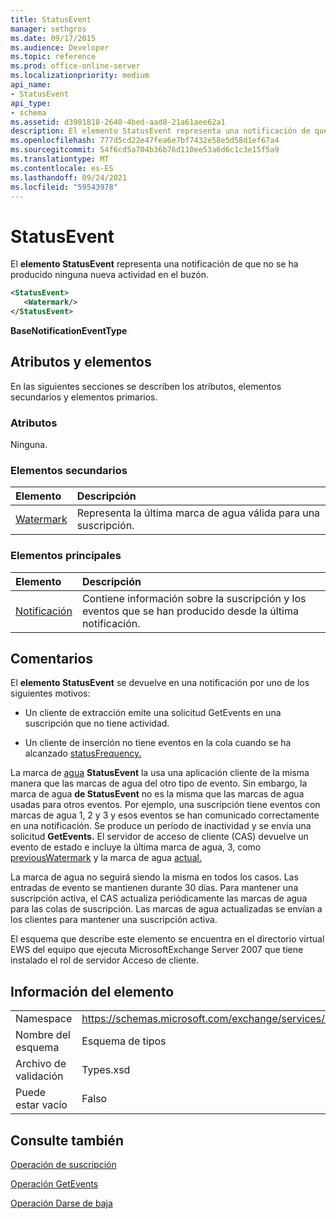 ```yaml
---
title: StatusEvent
manager: sethgros
ms.date: 09/17/2015
ms.audience: Developer
ms.topic: reference
ms.prod: office-online-server
ms.localizationpriority: medium
api_name:
- StatusEvent
api_type:
- schema
ms.assetid: d3901818-2640-4bed-aad8-21a61aee62a1
description: El elemento StatusEvent representa una notificación de que no se ha producido ninguna nueva actividad en el buzón.
ms.openlocfilehash: 777d5cd22e47fea6e7bf7432e58e5d58d1ef67a4
ms.sourcegitcommit: 54f6cd5a704b36b76d110ee53a6d6c1c3e15f5a9
ms.translationtype: MT
ms.contentlocale: es-ES
ms.lasthandoff: 09/24/2021
ms.locfileid: "59543978"
---
```

# <a name="statusevent"></a>StatusEvent

El **elemento StatusEvent** representa una notificación de que no se ha producido ninguna nueva actividad en el buzón. 
  
```xml
<StatusEvent>
   <Watermark/>
</StatusEvent>
```

 **BaseNotificationEventType**
## <a name="attributes-and-elements"></a>Atributos y elementos

En las siguientes secciones se describen los atributos, elementos secundarios y elementos primarios.
  
### <a name="attributes"></a>Atributos

Ninguna.
  
### <a name="child-elements"></a>Elementos secundarios

|**Elemento**|**Descripción**|
|:-----|:-----|
|[Watermark](watermark.md) <br/> |Representa la última marca de agua válida para una suscripción.  <br/> |
   
### <a name="parent-elements"></a>Elementos principales

|**Elemento**|**Descripción**|
|:-----|:-----|
|[Notificación](notification-ex15websvcsotherref.md) <br/> |Contiene información sobre la suscripción y los eventos que se han producido desde la última notificación.  <br/> |
   
## <a name="remarks"></a>Comentarios

El **elemento StatusEvent** se devuelve en una notificación por uno de los siguientes motivos: 
  
- Un cliente de extracción emite una solicitud GetEvents en una suscripción que no tiene actividad.
    
- Un cliente de inserción no tiene eventos en la cola cuando se ha alcanzado [statusFrequency.](statusfrequency.md) 
    
La marca de [agua](watermark.md) **StatusEvent** la usa una aplicación cliente de la misma manera que las marcas de agua del otro tipo de evento. Sin embargo, la marca de agua **de StatusEvent** no es la misma que las marcas de agua usadas para otros eventos. Por ejemplo, una suscripción tiene eventos con marcas de agua 1, 2 y 3 y esos eventos se han comunicado correctamente en una notificación. Se produce un período de inactividad y se envía una solicitud **GetEvents.** El servidor de acceso de cliente (CAS) devuelve un evento de estado e incluye la última marca de agua, 3, como [previousWatermark](previouswatermark.md) y la marca de agua [actual.](watermark.md)
  
La marca de agua no seguirá siendo la misma en todos los casos. Las entradas de evento se mantienen durante 30 días. Para mantener una suscripción activa, el CAS actualiza periódicamente las marcas de agua para las colas de suscripción. Las marcas de agua actualizadas se envían a los clientes para mantener una suscripción activa.
  
El esquema que describe este elemento se encuentra en el directorio virtual EWS del equipo que ejecuta MicrosoftExchange Server 2007 que tiene instalado el rol de servidor Acceso de cliente.
  
## <a name="element-information"></a>Información del elemento

|||
|:-----|:-----|
|Namespace  <br/> |https://schemas.microsoft.com/exchange/services/2006/types  <br/> |
|Nombre del esquema  <br/> |Esquema de tipos  <br/> |
|Archivo de validación  <br/> |Types.xsd  <br/> |
|Puede estar vacío  <br/> |Falso  <br/> |
   
## <a name="see-also"></a>Consulte también



[Operación de suscripción](subscribe-operation.md)
  
[Operación GetEvents](getevents-operation.md)
  
[Operación Darse de baja](unsubscribe-operation.md)

